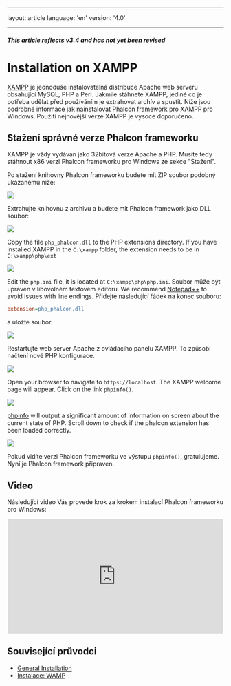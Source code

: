 * * *

layout: article language: 'en' version: '4.0'

* * *

<h5 class="alert alert-warning">This article reflects v3.4 and has not yet been revised</h5>

<a name='overview'></a>

# Installation on XAMPP

[XAMPP](https://www.apachefriends.org/download.html) je jednoduše instalovatelná distribuce Apache web serveru obsahující MySQL, PHP a Perl. Jakmile stáhnete XAMPP, jediné co je potřeba udělat před používáním je extrahovat archív a spustit. Níže jsou podrobné informace jak nainstalovat Phalcon framework pro XAMPP pro Windows. Použití nejnovější verze XAMPP je vysoce doporučeno.

<a name='phalcon'></a>

## Stažení správné verze Phalcon frameworku

XAMPP je vždy vydáván jako 32bitová verze Apache a PHP. Musíte tedy stáhnout x86 verzi Phalcon frameworku pro Windows ze sekce "Stažení".

Po stažení knihovny Phalcon frameworku budete mít ZIP soubor podobný ukázanému níže:

![](/assets/images/content/webserver-xampp-1.png)

Extrahujte knihovnu z archivu a budete mít Phalcon framework jako DLL soubor:

![](/assets/images/content/webserver-xampp-2.png)

Copy the file `php_phalcon.dll` to the PHP extensions directory. If you have installed XAMPP in the `C:\xampp` folder, the extension needs to be in `C:\xampp\php\ext`

![](/assets/images/content/webserver-xampp-3.png)

Edit the `php.ini` file, it is located at `C:\xampp\php\php.ini`. Soubor může být upraven v libovolném textovém editoru. We recommend [Notepad++](https://notepad-plus-plus.org/) to avoid issues with line endings. Přidejte následující řádek na konec souboru:

```ini
extension=php_phalcon.dll
```

a uložte soubor.

![](/assets/images/content/webserver-xampp-4.png)

Restartujte web server Apache z ovládacího panelu XAMPP. To způsobí načtení nové PHP konfigurace.

![](/assets/images/content/webserver-xampp-5.png)

Open your browser to navigate to `https://localhost`. The XAMPP welcome page will appear. Click on the link `phpinfo()`.

![](/assets/images/content/webserver-xampp-6.png)

[phpinfo](https://php.net/manual/en/function.phpinfo.php) will output a significant amount of information on screen about the current state of PHP. Scroll down to check if the phalcon extension has been loaded correctly.

![](/assets/images/content/webserver-xampp-7.png)

Pokud vidíte verzi Phalcon frameworku ve výstupu `phpinfo()`, gratulujeme. Nyní je Phalcon framework připraven.

<a name='screencast'></a>

## Video

Následující video Vás provede krok za krokem instalací Phalcon frameworku pro Windows:

<div align="center">
  <iframe src="https://player.vimeo.com/video/40265988" 
          width="500" 
          height="266" 
          frameborder="0" webkitallowfullscreen mozallowfullscreen allowfullscreen>
  </iframe>
</div>

<a name='related'></a>

## Související průvodci

* [General Installation](/4.0/en/installation)
* [Instalace: WAMP](/4.0/en/webserver-wamp)